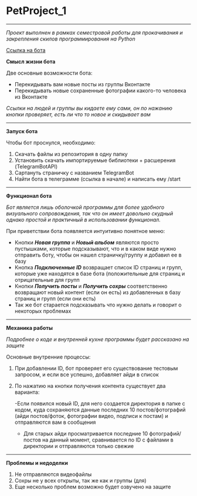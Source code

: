 # PetProject_1
***
_Проект выполнен в рамках семестровой работы для прокачивания и закрепления скилов программирования на Python_

[Ссылка на бота](t.me/ContentBot_1337bot) 


__Смысл жизни бота__

Две основные возможности бота:

- Перекидывать вам новые посты из группы Вконтакте
- Перекидывать новые сохраненные фотографии какого-то человека из Вконтакте 

_Ссылки на людей и группы вы кидаете ему сами, он по нажанию кнопки проверяет, есть ли что то новое и скидывает вам_
***

__Запуск бота__

Чтобы бот проснулся, необходимо:

1. Cкачать файлы из репозитория в одну папку
2. Установить скачать импортируемые библиотеки + расшерения (TelegramBotAPI)
3. Cартануть страничку с названием TelegramBot
4. Найти бота в телеграмме (ссылка в начале) и написать ему /start

***

__Функционал бота__

_Бот является лишь оболочкой программы для более удобного визуального сопровождения, так что он имеет довольно скудный однако простой и практичный в использовании функционал._

При приветствии бота появляется интуитивно понятное меню:
- Кнопки ___Новая группа___ и ___Новый альбом___ являются просто пустышками, которые подсказывают, что и в каком виде нужно отправить боту, чтобы он нашел страничку/группу и добавил ее в базу
- Кнопка ___Подключенные ID___ возвращает список ID страниц и групп, которые уже находятся в базе бота (положительные для страниц и отрицательные для групп
- Кнопки ___Получить посты___ и ___Получить сохры___ соответственно возвращают новый контент (если он есть) из добавленных в базу страниц и групп (если они есть)
- Так же бот старается подсказывать что нужно делать и говорит о некоторых проблемах

***

__Механика работы__

_Подробнее о коде и внутренней кухне программы будет рассказано на защите_

Основные внутренние процессы:
1. При добавлении ID, бот проверяет его существование тестовым запросом, и если все успешно, добавляет айди в список
2. По нажатию на кнопки получения контента существует два варианта:

    -Если появился новый ID, для него создается директория в папке с кодом, куда сохраняются данные последних 10 постов/фотографий (айди постов/фоток, фотографии           видео, подписи к постам) и отправляются вам в сообщения
    - Для старых айди просматривается последние 10 фотографий/постов на данный момент, сравнивается по ID с файлами в директории и отправляются только свежие

***

__Проблемы и недоделки__

1. Не отправляются видеофайлы
2. Сохры не у всех открыты, так же как и группы (для)
3. Еще несколько проблем возможно будет озвучено на защите 


